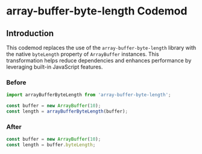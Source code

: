 # array-buffer-byte-length Codemod

## Introduction

This codemod replaces the use of the `array-buffer-byte-length` library with the native `byteLength` property of `ArrayBuffer` instances. This transformation helps reduce dependencies and enhances performance by leveraging built-in JavaScript features.

### Before

```ts
import arrayBufferByteLength from 'array-buffer-byte-length';

const buffer = new ArrayBuffer(10);
const length = arrayBufferByteLength(buffer);
```

### After

```ts
const buffer = new ArrayBuffer(10);
const length = buffer.byteLength;
```